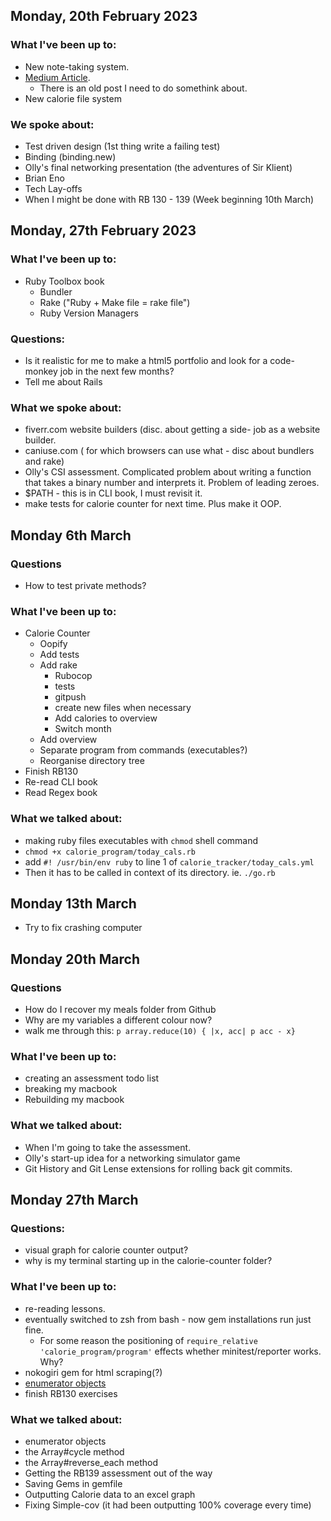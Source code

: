 ## Monday, 20th February 2023

### What I've been up to:
- New note-taking system.
- [Medium Article](https://medium.com/@abmrodger/spiegel-im-spiegel-in-ruby-9ad13fb30cad).
  - There is an old post I need to do somethink about.
- New calorie file system


### We spoke about: 
- Test driven design (1st thing write a failing test)
- Binding (binding.new)
- Olly's final networking presentation (the adventures of Sir Klient)
- Brian Eno
- Tech Lay-offs
- When I might be done with RB 130 - 139 (Week beginning 10th March)

## Monday, 27th February 2023

### What I've been up to:

- Ruby Toolbox book
  - Bundler
  - Rake ("Ruby + Make file = rake file")
  - Ruby Version Managers

### Questions:

- Is it realistic for me to make a html5 portfolio and look for a code-monkey job in the next few months?
- Tell me about Rails

### What we spoke about:

- fiverr.com website builders (disc. about getting a side- job as a website builder.
- caniuse.com ( for which browsers can use what - disc about bundlers and rake)
- Olly's CSI assessment. Complicated problem about writing a function that takes a binary number and interprets it. Problem of leading zeroes.
- $PATH - this is in CLI book, I must revisit it.
- make tests for calorie counter for next time. Plus make it OOP.

## Monday 6th March
 ### Questions
- How to test private methods?

 ### What I've been up to:
 
  - Calorie Counter
    - Oopify
    - Add tests
    - Add rake
      - Rubocop
      - tests
      - gitpush
      - create new files when necessary
      - Add calories to overview
      - Switch month
    - Add overview
    - Separate program from commands (executables?)
    - Reorganise directory tree
  - Finish RB130
  - Re-read CLI book
  - Read Regex book


### What we talked about:

 -  making ruby files executables with `chmod` shell command
   -  `chmod +x calorie_program/today_cals.rb`
   -  add `#! /usr/bin/env ruby` to line 1 of `calorie_tracker/today_cals.yml`
   -  Then it has to be called in context of its directory. ie. `./go.rb`

## Monday 13th March

- Try to fix crashing computer

## Monday 20th March

### Questions
 
- How do I recover my meals folder from Github
- Why are my variables a different colour now?
- walk me through this: `p array.reduce(10) { |x, acc| p acc - x}`

### What I've been up to:

- creating an assessment todo list
- breaking my macbook
- Rebuilding my macbook

### What we talked about:

- When I'm going to take the assessment.
- Olly's start-up idea for a networking simulator game
- Git History and Git Lense extensions for rolling back git commits.

## Monday 27th March

### Questions:

- visual graph for calorie counter output?
- why is my terminal starting up in the calorie-counter folder?

### What I've been up to:

- re-reading lessons.
- eventually switched to zsh from bash - now gem installations run just fine.
  - For some reason the positioning of `require_relative 'calorie_program/program'` effects whether minitest/reporter works. Why?
- nokogiri gem for html scraping(?)
- [enumerator objects](https://ruby-doc.org/2.7.7/Enumerator.html)
- finish RB130 exercises

### What we talked about:

- enumerator objects
- the Array#cycle method
- the Array#reverse_each method
- Getting the RB139 assessment out of the way
- Saving Gems in gemfile
- Outputting Calorie data to an excel graph
- Fixing Simple-cov (it had been outputting 100% coverage every time)
